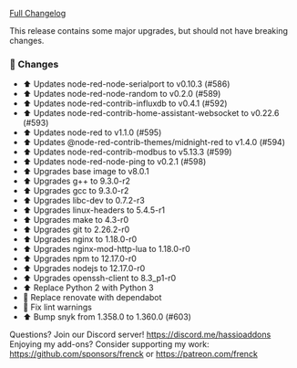 [Full Changelog][changelog]

This release contains some major upgrades, but should not have breaking changes.

### 🔨  Changes

- ⬆ Updates node-red-node-serialport to v0.10.3 (#586)
- ⬆ Updates node-red-node-random to v0.2.0 (#589)
- ⬆ Updates node-red-contrib-influxdb to v0.4.1 (#592)
- ⬆ Updates node-red-contrib-home-assistant-websocket to v0.22.6 (#593)
- ⬆ Updates node-red to v1.1.0 (#595)
- ⬆ Updates @node-red-contrib-themes/midnight-red to v1.4.0 (#594)
- ⬆ Updates node-red-contrib-modbus to v5.13.3 (#599)
- ⬆ Updates node-red-node-ping to v0.2.1 (#598)
- ⬆ Upgrades base image to v8.0.1
- ⬆ Upgrades g++ to 9.3.0-r2
- ⬆ Upgrades gcc to 9.3.0-r2
- ⬆ Upgrades libc-dev to 0.7.2-r3
- ⬆ Upgrades linux-headers to 5.4.5-r1
- ⬆ Upgrades make to 4.3-r0
- ⬆ Upgrades git to 2.26.2-r0
- ⬆ Upgrades nginx to 1.18.0-r0
- ⬆ Upgrades nginx-mod-http-lua to 1.18.0-r0
- ⬆ Upgrades npm to 12.17.0-r0
- ⬆ Upgrades nodejs to 12.17.0-r0
- ⬆ Upgrades openssh-client to 8.3_p1-r0
- ⬆ Replace Python 2 with Python 3
- 🔨 Replace renovate with dependabot
- 👕 Fix lint warnings
- ⬆️ Bump snyk from 1.358.0 to 1.360.0 (#603)

[changelog]: https://github.com/hassio-addons/addon-node-red/compare/v6.3.0...v7.0.0

Questions? Join our Discord server! https://discord.me/hassioaddons
Enjoying my add-ons? Consider supporting my work:
https://github.com/sponsors/frenck or https://patreon.com/frenck